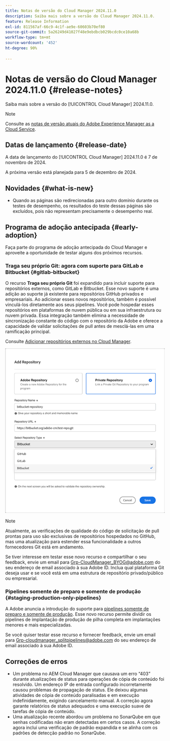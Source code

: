 ```yaml
---
title: Notas de versão do Cloud Manager 2024.11.0
description: Saiba mais sobre a versão do Cloud Manager 2024.11.0.
feature: Release Information
exl-id: 811567af-66c9-4c1f-ae9e-60603b70ef80
source-git-commit: 5a26249d41027f48e9ebdbcb029bcdc0ce10a68b
workflow-type: tm+mt
source-wordcount: '452'
ht-degree: 90%

---
```


# Notas de versão do Cloud Manager 2024.11.0 {#release-notes}

Saiba mais sobre a versão do [!UICONTROL Cloud Manager] 2024.11.0.

>[!NOTE]
>
>Consulte as [notas de versão atuais do Adobe Experience Manager as a Cloud Service](https://experienceleague.adobe.com/pt-br/docs/experience-manager-cloud-service/content/release-notes/home).

## Datas de lançamento {#release-date}

<!-- SAVE FOR FUTURE POSSIBLE USE No notable bugs or features for the September release of Cloud Manager. -->

A data de lançamento do [!UICONTROL Cloud Manager] 2024.11.0 é 7 de novembro de 2024.

A próxima versão está planejada para 5 de dezembro de 2024.

## Novidades {#what-is-new}

* Quando as páginas são redirecionadas para outro domínio durante os testes de desempenho, os resultados do teste dessas páginas são excluídos, pois não representam precisamente o desempenho real. <!-- (CMGR-5637) -->

## Programa de adoção antecipada {#early-adoption}

Faça parte do programa de adoção antecipada do Cloud Manager e aproveite a oportunidade de testar alguns dos próximos recursos.

### Traga seu próprio Git: agora com suporte para GitLab e Bitbucket {#gitlab-bitbucket}

<!-- BOTH CS & AMS -->

O recurso **Traga seu próprio Git** foi expandido para incluir suporte para repositórios externos, como GitLab e Bitbucket. Esse novo suporte é uma adição ao suporte já existente para repositórios GitHub privados e empresariais. Ao adicionar esses novos repositórios, também é possível vinculá-los diretamente aos seus pipelines. Você pode hospedar esses repositórios em plataformas de nuvem pública ou em sua infraestrutura ou nuvem privada. Essa integração também elimina a necessidade de sincronização constante do código com o repositório da Adobe e oferece a capacidade de validar solicitações de pull antes de mesclá-las em uma ramificação principal.

Consulte [Adicionar repositórios externos no Cloud Manager](/help/managing-code/external-repositories.md).

![Caixa de diálogo Adicionar repositório](/help/release-notes/assets/repositories-add-release-notes.png)

>[!NOTE]
>
>Atualmente, as verificações de qualidade do código de solicitação de pull prontas para uso são exclusivas de repositórios hospedados no GitHub, mas uma atualização para estender essa funcionalidade a outros fornecedores Git está em andamento.

Se tiver interesse em testar esse novo recurso e compartilhar o seu feedback, envie um email para [Grp-CloudManager_BYOG@adobe.com](mailto:Grp-CloudManager_BYOG@adobe.com) do seu endereço de email associado à sua Adobe ID. Inclua qual plataforma Git deseja usar e se você está em uma estrutura de repositório privado/público ou empresarial.

### Pipelines somente de preparo e somente de produção {#staging-production-only-pipelines}

A Adobe anuncia a introdução do suporte para [pipelines somente de preparo e somente de produção](/help/using/stage-prod-only.md). Esse novo recurso permite dividir os pipelines de implantação de produção de pilha completa em implantações menores e mais especializadas.

Se você quiser testar esse recurso e fornecer feedback, envie um email para [Grp-cloudmanager_splitpipelines@adobe.com](mailto:Grp-cloudmanager_splitpipelines@adobe.com) do seu endereço de email associado à sua Adobe ID.

## Correções de erros

* Um problema no AEM Cloud Manager que causava um erro “403” durante atualizações de status para operações de cópia de conteúdo foi resolvido. Um endereço IP de entrada configurado incorretamente causou problemas de propagação de status. Ele deixou algumas atividades de cópia de conteúdo paralisadas e em execução indefinidamente, exigindo cancelamento manual. A correção agora garante relatórios de status adequados e uma execução suave de tarefas de cópia de conteúdo. <!-- (CMGR-62739) -->
* Uma atualização recente abordou um problema no SonarQube em que senhas codificadas não eram detectadas em certos casos. A correção agora inclui uma verificação de padrão expandida e se alinha com os padrões de detecção padrão no SonarQube. <!-- CMGR-62682 -->

<!-- Known Issues {#known-issues}

* A -->
